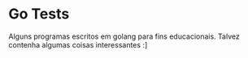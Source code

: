# Go Tests

<p>Alguns programas escritos em golang para fins educacionais. Talvez contenha algumas coisas interessantes :]</p>
